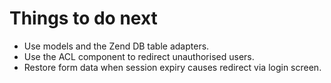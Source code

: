 # Things to do next

* Use models and the Zend DB table adapters.
* Use the ACL component to redirect unauthorised users.
* Restore form data when session expiry causes redirect via login screen.
